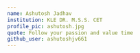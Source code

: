 ```yaml
---
name: Ashutosh Jadhav
institution: KLE DR. M.S.S. CET
profile_pic: ashutosh.jpg
quote: Follow your passion and value time
github_user: ashutoshjv661
---
```

